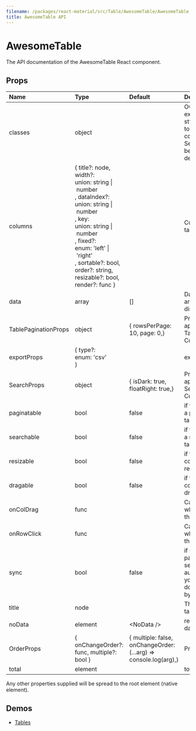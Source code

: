 ```yaml
---
filename: /packages/react-material/src/Table/AwesomeTable/AwesomeTable.js
title: AwesomeTable API
---
```


<!--- This documentation is automatically generated, do not try to edit it. -->

# AwesomeTable

<p class="description">The API documentation of the AwesomeTable React component.</p>



## Props

| Name | Type | Default | Description |
|:-----|:-----|:--------|:------------|
| <span class="prop-name">classes</span> | <span class="prop-type">object |   | Override or extend the styles applied to the component. See [CSS API](#css-api) below for more details. |
| <span class="prop-name">columns</span> | <span class="prop-type">{ title?: node, width?: union:&nbsp;string&nbsp;&#124;<br>&nbsp;number<br>, dataIndex?: union:&nbsp;string&nbsp;&#124;<br>&nbsp;number<br>, key: union:&nbsp;string&nbsp;&#124;<br>&nbsp;number<br>, fixed?: enum:&nbsp;'left'&nbsp;&#124;<br>&nbsp;'right'<br>, sortable?: bool, order?: string, resizable?: bool, render?: func } |   | Columns of table |
| <span class="prop-name">data</span> | <span class="prop-type">array | <span class="prop-default">[]</span> | Data record array to be displayed |
| <span class="prop-name">TablePaginationProps</span> | <span class="prop-type">object | <span class="prop-default">{  rowsPerPage: 10,  page: 0,}</span> | Properties applied to the TablePagination Component |
| <span class="prop-name">exportProps</span> | <span class="prop-type">{ type?: enum:&nbsp;'csv'<br> } |   | export config |
| <span class="prop-name">SearchProps</span> | <span class="prop-type">object | <span class="prop-default">{  isDark: true,  floatRight: true,}</span> | Properties applied to the Search Component |
| <span class="prop-name">paginatable</span> | <span class="prop-type">bool | <span class="prop-default">false</span> | if true, it will be a paginatable table |
| <span class="prop-name">searchable</span> | <span class="prop-type">bool | <span class="prop-default">false</span> | if true, it will be a searchable table |
| <span class="prop-name">resizable</span> | <span class="prop-type">bool | <span class="prop-default">false</span> | if true, all the columns is resizable |
| <span class="prop-name">dragable</span> | <span class="prop-type">bool | <span class="prop-default">false</span> | if true, all the columns is dragable |
| <span class="prop-name">onColDrag</span> | <span class="prop-type">func |   | Callback fired when you drag the column |
| <span class="prop-name">onRowClick</span> | <span class="prop-type">func |   | Callback fired when you click the table row |
| <span class="prop-name">sync</span> | <span class="prop-type">bool | <span class="prop-default">false</span> | if sync is true, pagination and search will be automatical. you needn't to do these things by yourself |
| <span class="prop-name">title</span> | <span class="prop-type">node |   | The title of table |
| <span class="prop-name">noData</span> | <span class="prop-type">element | <span class="prop-default">&lt;NoData /></span> | render when data length is 0 |
| <span class="prop-name">OrderProps</span> | <span class="prop-type">{ onChangeOrder?: func, multiple?: bool } | <span class="prop-default">{  multiple: false,  onChangeOrder: (...arg) => console.log(arg),}</span> | Props for Order |
| <span class="prop-name">total</span> | <span class="prop-type">element |   | total |

Any other properties supplied will be spread to the root element (native element).

## Demos

- [Tables](/demos/tables)

